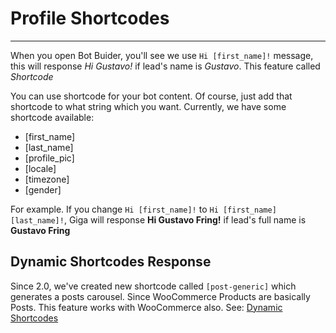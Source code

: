 # Profile Shortcodes
---

When you open Bot Buider, you'll see we use `Hi [first_name]!` message, this will response *Hi Gustavo!* if lead's name is *Gustavo*. This feature called *Shortcode*

You can use shortcode for your bot content. Of course, just add that shortcode to what string which you want. Currently, we have some shortcode available:

- [first_name]
- [last_name]
- [profile_pic]
- [locale]
- [timezone]
- [gender]

For example. If you change `Hi [first_name]!` to `Hi [first_name] [last_name]!`, Giga will response **Hi Gustavo Fring!** if lead's full name is **Gustavo Fring**

## Dynamic Shortcodes Response

Since 2.0, we've created new shortcode called `[post-generic]` which generates a posts carousel. Since WooCommerce Products are basically Posts. This feature works with WooCommerce also. See: [Dynamic Shortcodes](/docs/wordpress/dynamic-shortcodes)
